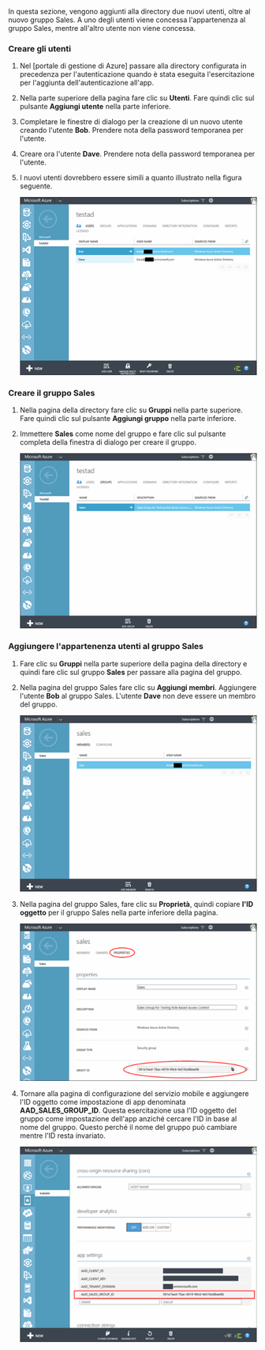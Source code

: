 In questa sezione, vengono aggiunti alla directory due nuovi utenti, oltre al nuovo gruppo Sales. A uno degli utenti viene concessa l'appartenenza al gruppo Sales, mentre all'altro utente non viene concessa.

### Creare gli utenti


1. Nel [portale di gestione di Azure] passare alla directory configurata in precedenza per l'autenticazione quando è stata eseguita l'esercitazione per l'aggiunta dell'autenticazione all'app.
2. Nella parte superiore della pagina fare clic su **Utenti**. Fare quindi clic sul pulsante **Aggiungi utente** nella parte inferiore. 
3. Completare le finestre di dialogo per la creazione di un nuovo utente creando l'utente **Bob**. Prendere nota della password temporanea per l'utente. 
4. Creare ora l'utente **Dave**. Prendere nota della password temporanea per l'utente.
5. I nuovi utenti dovrebbero essere simili a quanto illustrato nella figura seguente.

    ![](./media/mobile-services-aad-rbac-create-sales-group/users.png)


### Creare il gruppo Sales


1. Nella pagina della directory fare clic su **Gruppi** nella parte superiore. Fare quindi clic sul pulsante **Aggiungi gruppo** nella parte inferiore. 
2. Immettere **Sales** come nome del gruppo e fare clic sul pulsante completa della finestra di dialogo per creare il gruppo. 

    ![](./media/mobile-services-aad-rbac-create-sales-group/sales-group.png)

### Aggiungere l'appartenenza utenti al gruppo Sales


1. Fare clic su **Gruppi** nella parte superiore della pagina della directory e quindi fare clic sul gruppo **Sales** per passare alla pagina del gruppo. 
2. Nella pagina del gruppo Sales fare clic su **Aggiungi membri**. Aggiungere l'utente **Bob** al gruppo Sales. L'utente **Dave** non deve essere un membro del gruppo.

    ![](./media/mobile-services-aad-rbac-create-sales-group/group-membership.png)

3. Nella pagina del gruppo Sales, fare clic su **Proprietà**, quindi copiare **l'ID oggetto** per il gruppo Sales nella parte inferiore della pagina.

   
    ![](./media/mobile-services-aad-rbac-create-sales-group/sales-group-id.png)

4. Tornare alla pagina di configurazione del servizio mobile e aggiungere l'ID oggetto come impostazione di app denominata **AAD_SALES_GROUP_ID**. Questa esercitazione usa l'ID oggetto del gruppo come impostazione dell'app anziché cercare l'ID in base al nome del gruppo. Questo perché il nome del gruppo può cambiare mentre l'ID resta invariato.

    ![](./media/mobile-services-aad-rbac-create-sales-group/sales-group-id-app-setting.png)

<!---HONumber=62-->